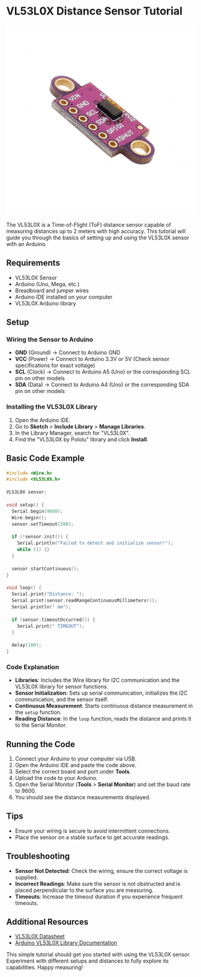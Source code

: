 # VL53L0X Distance Sensor Tutorial

![ToF](../../../99_Resources/images/vl53l0x.jpeg)


The VL53L0X is a Time-of-Flight (ToF) distance sensor capable of measuring distances up to 2 meters with high accuracy. This tutorial will guide you through the basics of setting up and using the VL53L0X sensor with an Arduino.

## Requirements

- VL53L0X Sensor
- Arduino (Uno, Mega, etc.)
- Breadboard and jumper wires
- Arduino IDE installed on your computer
- VL53L0X Arduino library

## Setup

### Wiring the Sensor to Arduino

- **GND** (Ground) -> Connect to Arduino GND
- **VCC** (Power) -> Connect to Arduino 3.3V or 5V (Check sensor specifications for exact voltage)
- **SCL** (Clock) -> Connect to Arduino A5 (Uno) or the corresponding SCL pin on other models
- **SDA** (Data) -> Connect to Arduino A4 (Uno) or the corresponding SDA pin on other models


### Installing the VL53L0X Library

1. Open the Arduino IDE.
2. Go to **Sketch** > **Include Library** > **Manage Libraries**.
3. In the Library Manager, search for "VL53L0X".
4. Find the "VL53L0X by Pololu" library and click **Install**.

## Basic Code Example

```cpp
#include <Wire.h>
#include <VL53L0X.h>

VL53L0X sensor;

void setup() {
  Serial.begin(9600);
  Wire.begin();
  sensor.setTimeout(500);
  
  if (!sensor.init()) {
    Serial.println("Failed to detect and initialize sensor!");
    while (1) {}
  }
  
  sensor.startContinuous();
}

void loop() {
  Serial.print("Distance: ");
  Serial.print(sensor.readRangeContinuousMillimeters());
  Serial.println(" mm");
  
  if (sensor.timeoutOccurred()) {
    Serial.print(" TIMEOUT");
  }
  
  delay(100);
}
```

### Code Explanation

- **Libraries**: Includes the Wire library for I2C communication and the VL53L0X library for sensor functions.
- **Sensor Initialization**: Sets up serial communication, initializes the I2C communication, and the sensor itself.
- **Continuous Measurement**: Starts continuous distance measurement in the `setup` function.
- **Reading Distance**: In the `loop` function, reads the distance and prints it to the Serial Monitor.

## Running the Code

1. Connect your Arduino to your computer via USB.
2. Open the Arduino IDE and paste the code above.
3. Select the correct board and port under **Tools**.
4. Upload the code to your Arduino.
5. Open the Serial Monitor (**Tools** > **Serial Monitor**) and set the baud rate to 9600.
6. You should see the distance measurements displayed.

## Tips

- Ensure your wiring is secure to avoid intermittent connections.
- Place the sensor on a stable surface to get accurate readings.


## Troubleshooting

- **Sensor Not Detected**: Check the wiring, ensure the correct voltage is supplied.
- **Incorrect Readings**: Make sure the sensor is not obstructed and is placed perpendicular to the surface you are measuring.
- **Timeouts**: Increase the timeout duration if you experience frequent timeouts.

## Additional Resources

- [VL53L0X Datasheet](https://www.st.com/resource/en/datasheet/vl53l0x.pdf)
- [Arduino VL53L0X Library Documentation](https://www.pololu.com/docs/0J77)

This simple tutorial should get you started with using the VL53L0X sensor. Experiment with different setups and distances to fully explore its capabilities. Happy measuring!